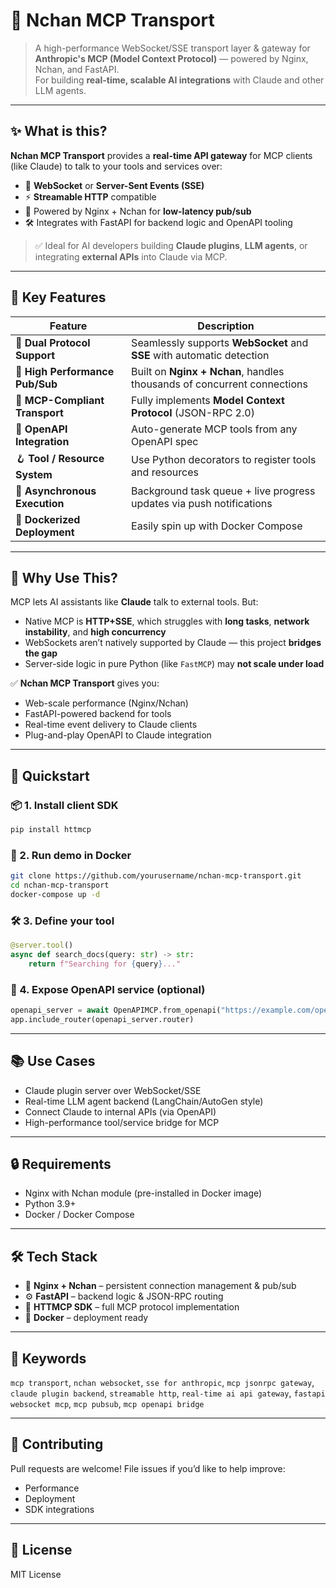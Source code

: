 # 🚀 Nchan MCP Transport

> A high-performance WebSocket/SSE transport layer & gateway for **Anthropic's MCP (Model Context Protocol)** — powered by Nginx, Nchan, and FastAPI.  
> For building **real-time, scalable AI integrations** with Claude and other LLM agents.

---

## ✨ What is this?

**Nchan MCP Transport** provides a **real-time API gateway** for MCP clients (like Claude) to talk to your tools and services over:

- 🧵 **WebSocket** or **Server-Sent Events (SSE)**  
- ⚡️ **Streamable HTTP** compatible  
- 🧠 Powered by Nginx + Nchan for **low-latency pub/sub**
- 🛠 Integrates with FastAPI for backend logic and OpenAPI tooling

> ✅ Ideal for AI developers building **Claude plugins**, **LLM agents**, or integrating **external APIs** into Claude via MCP.

---

## 🧩 Key Features

| Feature                          | Description                                                                 |
|----------------------------------|-----------------------------------------------------------------------------|
| 🔄 **Dual Protocol Support**     | Seamlessly supports **WebSocket** and **SSE** with automatic detection     |
| 🚀 **High Performance Pub/Sub** | Built on **Nginx + Nchan**, handles thousands of concurrent connections    |
| 🔌 **MCP-Compliant Transport**   | Fully implements **Model Context Protocol** (JSON-RPC 2.0)                 |
| 🧰 **OpenAPI Integration**       | Auto-generate MCP tools from any OpenAPI spec                              |
| 🪝 **Tool / Resource System**    | Use Python decorators to register tools and resources                      |
| 📡 **Asynchronous Execution**    | Background task queue + live progress updates via push notifications       |
| 🧱 **Dockerized Deployment**     | Easily spin up with Docker Compose                                         |

---

## 🧠 Why Use This?

MCP lets AI assistants like **Claude** talk to external tools. But:
- Native MCP is **HTTP+SSE**, which struggles with **long tasks**, **network instability**, and **high concurrency**
- WebSockets aren’t natively supported by Claude — this project **bridges the gap**
- Server-side logic in pure Python (like `FastMCP`) may **not scale under load**

✅ **Nchan MCP Transport** gives you:
- Web-scale performance (Nginx/Nchan)
- FastAPI-powered backend for tools
- Real-time event delivery to Claude clients
- Plug-and-play OpenAPI to Claude integration

---

## 🚀 Quickstart

### 📦 1. Install client SDK

```bash
pip install httmcp
```

### 🧪 2. Run demo in Docker

```bash
git clone https://github.com/yourusername/nchan-mcp-transport.git
cd nchan-mcp-transport
docker-compose up -d
```

### 🛠 3. Define your tool

```python
@server.tool()
async def search_docs(query: str) -> str:
    return f"Searching for {query}..."
```

### 🧬 4. Expose OpenAPI service (optional)

```python
openapi_server = await OpenAPIMCP.from_openapi("https://example.com/openapi.json", publish_server="http://nchan:80")
app.include_router(openapi_server.router)
```

---

## 📚 Use Cases

- Claude plugin server over WebSocket/SSE
- Real-time LLM agent backend (LangChain/AutoGen style)
- Connect Claude to internal APIs (via OpenAPI)
- High-performance tool/service bridge for MCP

---

## 🔒 Requirements

- Nginx with Nchan module (pre-installed in Docker image)
- Python 3.9+
- Docker / Docker Compose

---

## 🛠 Tech Stack

- 🧩 **Nginx + Nchan** – persistent connection management & pub/sub
- ⚙️ **FastAPI** – backend logic & JSON-RPC routing
- 🐍 **HTTMCP SDK** – full MCP protocol implementation
- 🐳 **Docker** – deployment ready

---

## 📎 Keywords

`mcp transport`, `nchan websocket`, `sse for anthropic`, `mcp jsonrpc gateway`, `claude plugin backend`, `streamable http`, `real-time ai api gateway`, `fastapi websocket mcp`, `mcp pubsub`, `mcp openapi bridge`

---

## 🤝 Contributing

Pull requests are welcome! File issues if you’d like to help improve:
- Performance
- Deployment
- SDK integrations

---

## 📄 License

MIT License